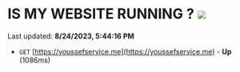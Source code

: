 # IS MY WEBSITE RUNNING ? [![](https://img.shields.io/static/v1?label=Sponsor&message=%E2%9D%A4&logo=GitHub&color=%23fe8e86)](https://github.com/sponsors/<username>)

Last updated: **8/24/2023, 5:44:16 PM**

- `GET` [https://youssefservice.me](https://youssefservice.me) - **Up** (1086ms)
